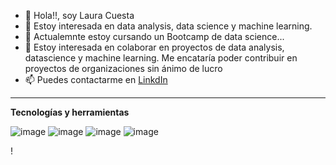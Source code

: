 - 👋 Hola!!, soy Laura Cuesta
- 👀 Estoy interesada en data analysis, data science y machine learning.
- 🌱 Actualemnte estoy cursando un Bootcamp de data science...
- 💞️ Estoy interesada en colaborar en proyectos de data analysis, datascience y machine learning. Me encataría poder contribuir en proyectos de organizaciones sin ánimo de lucro
- 📫 Puedes contactarme en [LinkdIn](https://www.linkedin.com/in/lauracuestacontroldenegocioreportingtesoreriaproveedores)


----

      


**Tecnologías y herramientas**

![image](https://user-images.githubusercontent.com/97395621/168167774-47826790-54ad-4137-9741-938544e5b24f.png)
![image](https://user-images.githubusercontent.com/97395621/168168195-016c716c-9fd8-43ef-9f88-5497fb21675c.png)
![image](https://user-images.githubusercontent.com/97395621/168170700-398bff2d-45d3-4d47-949d-f0892a1a7b88.png)
![image](https://user-images.githubusercontent.com/97395621/168171158-aa576c50-e431-46a7-b0d2-a27db6b514d2.png)





<!---
Laura-Cuesta/Laura-Cuesta is a ✨ special ✨ repository because its `README.md` (this file) appears on your GitHub profile.
You can click the Preview link to take a look at your changes.
--->!





